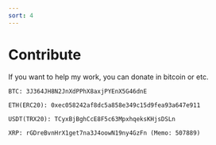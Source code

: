 ```yaml
---
sort: 4
---
```


# Contribute

If you want to help my work, you can donate in bitcoin or etc.

```danger
BTC: 3J364JH8N2JnXdPPhX8axjPYEnX5G46dnE
```

```warning
ETH(ERC20): 0xec058242af8dc5a858e349c15d9fea93a647e911
```

```note
USDT(TRX20): TCyxBjBghCcE8F5c63MpxhqeksKHjsDSLn
```


```tip
XRP: rGDreBvnHrX1get7na3J4oowN19ny4GzFn (Memo: 507889)
```
